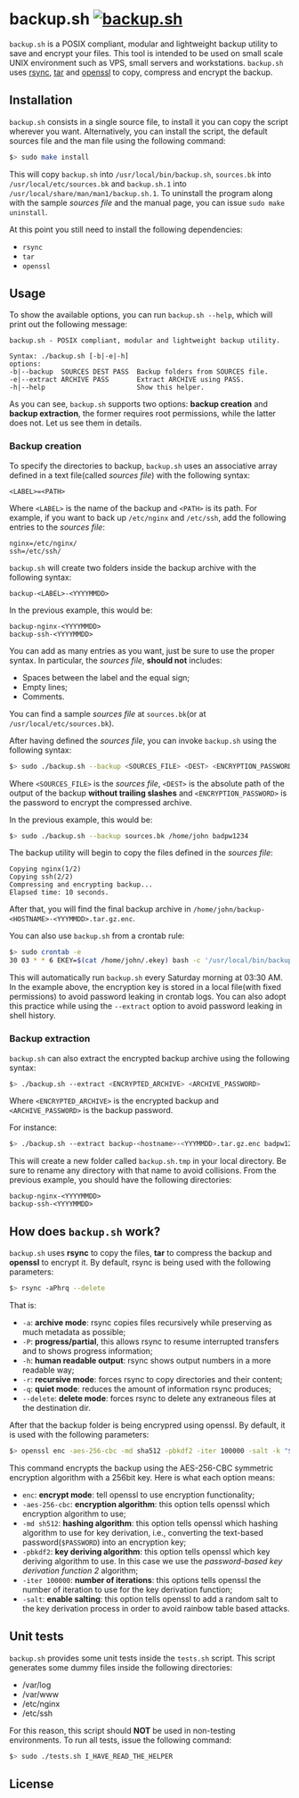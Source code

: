 # backup.sh [![backup.sh](https://github.com/ice-bit/backup.sh/actions/workflows/backup.sh.yml/badge.svg)](https://github.com/ice-bit/backup.sh/actions/workflows/backup.sh.yml)
`backup.sh` is a POSIX compliant, modular and lightweight backup utility to save and encrypt your files.
This tool is intended to be used on small scale UNIX environment such as VPS, small servers and 
workstations. `backup.sh` uses [rsync](https://linux.die.net/man/1/rsync), [tar](https://linux.die.net/man/1/tar)
and [openssl](https://linux.die.net/man/1/openssl) to copy, compress and encrypt the backup. 

## Installation
`backup.sh` consists in a single source file, to install it you can copy the script wherever you want.
Alternatively, you can install the script, the default sources file and the man file using the following command:
```sh
$> sudo make install
```
This will copy `backup.sh` into `/usr/local/bin/backup.sh`, `sources.bk` into `/usr/local/etc/sources.bk` and
`backup.sh.1` into `/usr/local/share/man/man1/backup.sh.1`. To uninstall the program along with the sample _sources file_ and the manual page,
you can issue `sudo make uninstall`.

At this point you still need to install the following dependencies:
- `rsync`
- `tar`
- `openssl`

## Usage
To show the available options, you can run `backup.sh --help`, which will print out the following message:
```text
backup.sh - POSIX compliant, modular and lightweight backup utility.

Syntax: ./backup.sh [-b|-e|-h]
options:
-b|--backup  SOURCES DEST PASS  Backup folders from SOURCES file.
-e|--extract ARCHIVE PASS       Extract ARCHIVE using PASS.
-h|--help                       Show this helper.
```

As you can see, `backup.sh` supports two options: **backup creation** and **backup extraction**, the former requires
root permissions, while the latter does not. Let us see them in details.

### Backup creation
To specify the directories to backup, `backup.sh` uses an associative array
defined in a text file(called _sources file_) with the following syntax:

```text
<LABEL>=<PATH>
```

Where `<LABEL>` is the name of the backup and `<PATH>` is its path. For example,
if you want to back up `/etc/nginx` and `/etc/ssh`, add the following entries to the _sources file_:

```text
nginx=/etc/nginx/
ssh=/etc/ssh/
```

`backup.sh` will create two folders inside the backup archive with the following syntax:
```text
backup-<LABEL>-<YYYYMMDD>
```

In the previous example, this would be:
```text
backup-nginx-<YYYYMMDD>
backup-ssh-<YYYYMMDD>
```

You can add as many entries as you want, just be sure to use the proper syntax. In particular,
the _sources file_, **should not** includes:
- Spaces between the label and the equal sign;  
- Empty lines;  
- Comments.

You can find a sample _sources file_ at `sources.bk`(or at `/usr/local/etc/sources.bk`).

After having defined the _sources file_, you can invoke `backup.sh` using the following syntax:
```sh
$> sudo ./backup.sh --backup <SOURCES_FILE> <DEST> <ENCRYPTION_PASSWORD>
```

Where `<SOURCES_FILE>` is the _sources file_, `<DEST>` is the absolute path of the output of the backup 
**without trailing slashes** and `<ENCRYPTION_PASSWORD>` is the password to encrypt the compressed archive.

In the previous example, this would be:
```sh
$> sudo ./backup.sh --backup sources.bk /home/john badpw1234
```

The backup utility will begin to copy the files defined in the _sources file_:
```text
Copying nginx(1/2)
Copying ssh(2/2)
Compressing and encrypting backup...
Elapsed time: 10 seconds.
```

After that, you will find the final backup archive in `/home/john/backup-<HOSTNAME>-<YYYMMDD>.tar.gz.enc`.

You can also use `backup.sh` from a crontab rule:
```sh
$> sudo crontab -e
30 03 * * 6 EKEY=$(cat /home/john/.ekey) bash -c '/usr/local/bin/backup.sh -b /usr/local/etc/sources.bk /home/john $EKEY' > /dev/null 2>&1

```

This will automatically run `backup.sh` every Saturday morning at 03:30 AM. In the example above, the encryption
key is stored in a local file(with fixed permissions) to avoid password leaking in crontab logs. You can also
adopt this practice while using the `--extract` option to avoid password leaking in shell history.

### Backup extraction
`backup.sh` can also extract the encrypted backup archive using the following syntax:

```sh
$> ./backup.sh --extract <ENCRYPTED_ARCHIVE> <ARCHIVE_PASSWORD>
```

Where `<ENCRYPTED_ARCHIVE>` is the encrypted backup and `<ARCHIVE_PASSWORD>` is the backup password.

For instance:

```sh
$> ./backup.sh --extract backup-<hostname>-<YYYMMDD>.tar.gz.enc badpw1234
```

This will create a new folder called `backup.sh.tmp` in your local directory. Be sure to rename any directory
with that name to avoid collisions. From the previous example, you should have the following directories:
```text
backup-nginx-<YYYYMMDD>
backup-ssh-<YYYYMMDD>
```


## How does `backup.sh` work?
`backup.sh` uses **rsync** to copy the files, **tar** to compress the backup and **openssl**
to encrypt it. By default, rsync is being used with the following parameters:
```sh
$> rsync -aPhrq --delete
```

That is:

- `-a`: **archive mode**: rsync copies files recursively while preserving as much metadata
as possible;  
- `-P`: **progress/partial**, this allows rsync to resume interrupted transfers and to 
shows progress information;  
- `-h`: **human readable output**: rsync shows output numbers in a more readable way;  
- `-r`: **recursive mode**: forces rsync to copy directories and their content;  
- `-q`: **quiet mode**: reduces the amount of information rsync produces;  
- `--delete`: **delete mode**: forces rsync to delete any extraneous files at the
destination dir.


After that the backup folder is being encrypred using openssl. By default, it is used
with the following parameters:
```sh
$> openssl enc -aes-256-cbc -md sha512 -pbkdf2 -iter 100000 -salt -k "$PASSWORD" > file.tar.gz.enc
```

This command encrypts the backup using the AES-256-CBC symmetric encryption algorithm with a 256bit
key. Here is what each option means:
- `enc`: **encrypt mode**: tell openssl to use encryption functionality;  
- `-aes-256-cbc`: **encryption algorithm**: this option tells openssl which encryption algorithm to use;  
- `-md sh512`: **hashing algorithm**: this option tells openssl which hashing algorithm to use for key derivation,
i.e., converting the text-based password(`$PASSWORD`) into an encryption key;  
- `-pbkdf2`: **key deriving algorithm**: this option tells openssl which key deriving algorithm to use. In this case
we use the _password-based key derivation function 2_ algorithm;  
- `-iter 100000`: **number of iterations**: this options tells openssl the number of iteration to use for the key derivation
function;  
- `-salt`: **enable salting**: this option tells openssl to add a random salt to the key derivation process in order to 
avoid rainbow table based attacks.

## Unit tests
`backup.sh` provides some unit tests inside the `tests.sh` script. This script generates some dummy files inside the following
directories:
- /var/log
- /var/www
- /etc/nginx
- /etc/ssh

For this reason, this script should **NOT** be used in non-testing environments. To run all tests, issue the following command:
```sh
$> sudo ./tests.sh I_HAVE_READ_THE_HELPER
```

## License

